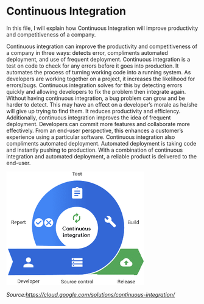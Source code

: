 # Continuous Integration

In this file, I will explain how Continuous Integration will improve productivity and competitiveness of a company.

Continuous integration can improve the productivity and competitiveness of a company in three ways: detects error, compliments automated deployment, and use of frequent deployment. Continuous integration is a test on code to check for any errors before it goes into production. It automates the process of turning working code into a running system. As developers are working together on a project, it increases the likelihood for errors/bugs. Continuous integration solves for this by detecting errors quickly and allowing developers to fix the problem then integrate again. Without having continuous integration, a bug problem can grow and be harder to detect. This may have an effect on a developer’s morale as he/she will give up trying to find them. It reduces productivity and efficiency. Additionally, continuous integration improves the idea of frequent deployment. Developers can commit more features and collaborate more effectively. From an end-user perspective, this enhances a customer’s experience using a particular software. Continuous integration also compliments automated deployment. Automated deployment is taking code and instantly pushing to production. With a combination of continuous integration and automated deployment, a reliable product is delivered to the end-user.

![Continuous Integration](/images/images/ci.png)

*Source:https://cloud.google.com/solutions/continuous-integration/*


